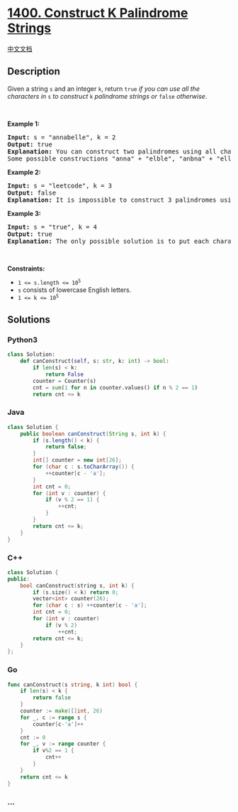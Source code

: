 # [1400. Construct K Palindrome Strings](https://leetcode.com/problems/construct-k-palindrome-strings)

[中文文档](/solution/1400-1499/1400.Construct%20K%20Palindrome%20Strings/README.md)

## Description

<p>Given a string <code>s</code> and an integer <code>k</code>, return <code>true</code> <em>if you can use all the characters in </em><code>s</code><em> to construct </em><code>k</code><em> palindrome strings or </em><code>false</code><em> otherwise</em>.</p>

<p>&nbsp;</p>
<p><strong class="example">Example 1:</strong></p>

<pre>
<strong>Input:</strong> s = &quot;annabelle&quot;, k = 2
<strong>Output:</strong> true
<strong>Explanation:</strong> You can construct two palindromes using all characters in s.
Some possible constructions &quot;anna&quot; + &quot;elble&quot;, &quot;anbna&quot; + &quot;elle&quot;, &quot;anellena&quot; + &quot;b&quot;
</pre>

<p><strong class="example">Example 2:</strong></p>

<pre>
<strong>Input:</strong> s = &quot;leetcode&quot;, k = 3
<strong>Output:</strong> false
<strong>Explanation:</strong> It is impossible to construct 3 palindromes using all the characters of s.
</pre>

<p><strong class="example">Example 3:</strong></p>

<pre>
<strong>Input:</strong> s = &quot;true&quot;, k = 4
<strong>Output:</strong> true
<strong>Explanation:</strong> The only possible solution is to put each character in a separate string.
</pre>

<p>&nbsp;</p>
<p><strong>Constraints:</strong></p>

<ul>
	<li><code>1 &lt;= s.length &lt;= 10<sup>5</sup></code></li>
	<li><code>s</code> consists of lowercase English letters.</li>
	<li><code>1 &lt;= k &lt;= 10<sup>5</sup></code></li>
</ul>

## Solutions

<!-- tabs:start -->

### **Python3**

```python
class Solution:
    def canConstruct(self, s: str, k: int) -> bool:
        if len(s) < k:
            return False
        counter = Counter(s)
        cnt = sum(1 for n in counter.values() if n % 2 == 1)
        return cnt <= k
```

### **Java**

```java
class Solution {
    public boolean canConstruct(String s, int k) {
        if (s.length() < k) {
            return false;
        }
        int[] counter = new int[26];
        for (char c : s.toCharArray()) {
            ++counter[c - 'a'];
        }
        int cnt = 0;
        for (int v : counter) {
            if (v % 2 == 1) {
                ++cnt;
            }
        }
        return cnt <= k;
    }
}
```

### **C++**

```cpp
class Solution {
public:
    bool canConstruct(string s, int k) {
        if (s.size() < k) return 0;
        vector<int> counter(26);
        for (char c : s) ++counter[c - 'a'];
        int cnt = 0;
        for (int v : counter)
            if (v % 2)
                ++cnt;
        return cnt <= k;
    }
};
```

### **Go**

```go
func canConstruct(s string, k int) bool {
	if len(s) < k {
		return false
	}
	counter := make([]int, 26)
	for _, c := range s {
		counter[c-'a']++
	}
	cnt := 0
	for _, v := range counter {
		if v%2 == 1 {
			cnt++
		}
	}
	return cnt <= k
}
```

### **...**

```

```

<!-- tabs:end -->
